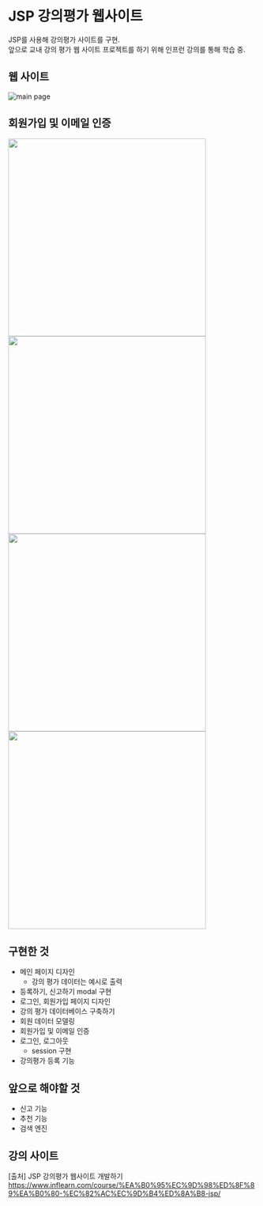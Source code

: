# JSP 강의평가 웹사이트

JSP를 사용해 강의평가 사이트를 구현.  
앞으로 교내 강의 평가 웹 사이트 프로젝트를 하기 위해 인프런 강의를 통해 학습 중.

## 웹 사이트
![main page](https://user-images.githubusercontent.com/38181303/41955817-9d8bf344-7a1c-11e8-9315-6caca6a6bae4.png)

## 회원가입 및 이메일 인증
<div>
<img width= "400" src="https://user-images.githubusercontent.com/38181303/42099471-75ecdf0a-7bf8-11e8-8b60-5c31267db1a0.png">
<img width= "400" src="https://user-images.githubusercontent.com/38181303/42100066-20a82f98-7bfa-11e8-9276-a0b32a4ebf86.png">
</div>
<div>
<img width= "400" src="https://user-images.githubusercontent.com/38181303/42099774-5461eb40-7bf9-11e8-81c7-58a4a0614cf1.png">
<img width= "400" src="https://user-images.githubusercontent.com/38181303/42099830-7e4c2880-7bf9-11e8-93b1-e9fbf113df68.png">
</div>

## 구현한 것
- 메인 페이지 디자인  
  - 강의 평가 데이터는 예시로 출력
- 등록하기, 신고하기 modal 구현
- 로그인, 회원가입 페이지 디자인
- 강의 평가 데이터베이스 구축하기
- 회원 데이터 모델링
- 회원가입 및 이메일 인증
- 로그인, 로그아웃 
  - session 구현
- 강의평가 등록 기능

## 앞으로 해야할 것
- 신고 기능
- 추천 기능
- 검색 엔진

## 강의 사이트
[출처] JSP 강의평가 웹사이트 개발하기  
https://www.inflearn.com/course/%EA%B0%95%EC%9D%98%ED%8F%89%EA%B0%80-%EC%82%AC%EC%9D%B4%ED%8A%B8-jsp/

